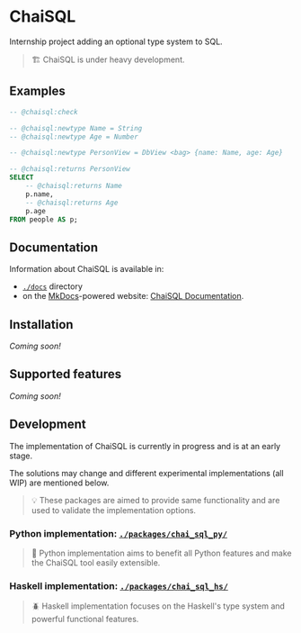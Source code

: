 # ChaiSQL

Internship project adding an optional type system to SQL.

> :building_construction: ChaiSQL is under heavy development.

## Examples

<!--mkdocs-intro-examples-start-->
```sql  title="ChaiSQL example"
-- @chaisql:check

-- @chaisql:newtype Name = String
-- @chaisql:newtype Age = Number

-- @chaisql:newtype PersonView = DbView <bag> {name: Name, age: Age}

-- @chaisql:returns PersonView
SELECT
    -- @chaisql:returns Name
    p.name,
    -- @chaisql:returns Age
    p.age
FROM people AS p;
```

<!--mkdocs-intro-examples-end-->

## Documentation

Information about ChaiSQL is available in:

- [`./docs`](./docs/) directory
- on the [MkDocs](https://www.mkdocs.org/)-powered website:
  [ChaiSQL Documentation](https://dee-me-tree-or-love.github.io/chai_sql/).

<!-- :: User content -->

<!--mkdocs-intro-details-start-->

## Installation

<!-- TODO: describe how to install `typed_sql` -->
*Coming soon!*

## Supported features

<!-- TODO: describe supported & planned features -->
*Coming soon!*

<!--mkdocs-intro-details-end-->

<!-- :: Developer content -->
## Development

The implementation of ChaiSQL is currently in progress and is at an early stage.  

The solutions may change and different experimental implementations (all WIP) are mentioned below.

> :bulb: These packages are aimed to provide same functionality and are
> used to validate the implementation options.

### Python implementation: [`./packages/chai_sql_py/`](./packages/chai_sql_py/)

> :snake:
> Python implementation aims to benefit all Python features and make the
> ChaiSQL tool easily extensible.

### Haskell implementation: [`./packages/chai_sql_hs/`](./packages/chai_sql_hs/)

> :beetle:
> Haskell implementation focuses on the Haskell's type system and powerful
> functional features.
